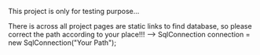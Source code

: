 This project is only for testing purpose...

There is across all project pages are static links to find database, so please correct the path according to your place!!! --> SqlConnection connection = new SqlConnection("Your Path");
